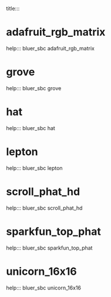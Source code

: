 title:::

# adafruit_rgb_matrix

help::: bluer_sbc adafruit_rgb_matrix

# grove

help::: bluer_sbc grove

# hat

help::: bluer_sbc hat

# lepton

help::: bluer_sbc lepton

# scroll_phat_hd

help::: bluer_sbc scroll_phat_hd

# sparkfun_top_phat

help::: bluer_sbc sparkfun_top_phat

# unicorn_16x16

help::: bluer_sbc unicorn_16x16